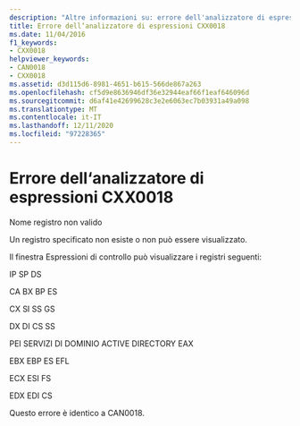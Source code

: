 ```yaml
---
description: "Altre informazioni su: errore dell'analizzatore di espressioni CXX0018"
title: Errore dell‘analizzatore di espressioni CXX0018
ms.date: 11/04/2016
f1_keywords:
- CXX0018
helpviewer_keywords:
- CAN0018
- CXX0018
ms.assetid: d3d115d6-8981-4651-b615-566de867a263
ms.openlocfilehash: cf5d9e8636946df36e32944eaf66f1eaf646096d
ms.sourcegitcommit: d6af41e42699628c3e2e6063ec7b03931a49a098
ms.translationtype: MT
ms.contentlocale: it-IT
ms.lasthandoff: 12/11/2020
ms.locfileid: "97228365"
---
```

# <a name="expression-evaluator-error-cxx0018"></a>Errore dell‘analizzatore di espressioni CXX0018

Nome registro non valido

Un registro specificato non esiste o non può essere visualizzato.

Il finestra Espressioni di controllo può visualizzare i registri seguenti:

IP SP DS

CA BX BP ES

CX SI SS GS

DX DI CS SS

PEI SERVIZI DI DOMINIO ACTIVE DIRECTORY EAX

EBX EBP ES EFL

ECX ESI FS

EDX EDI CS

Questo errore è identico a CAN0018.
